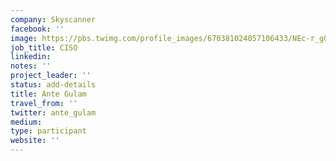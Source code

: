 ```yaml
---
company: Skyscanner
facebook: ''
image: https://pbs.twimg.com/profile_images/670381024057106433/NEc-r_gO_400x400.jpg
job_title: CISO
linkedin:
notes: ''
project_leader: ''
status: add-details
title: Ante Gulam
travel_from: ''
twitter: ante_gulam
medium:  
type: participant
website: ''
---
```


<!-- put more details about participant here -->
